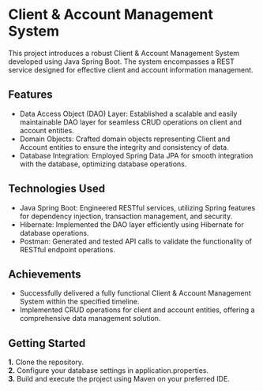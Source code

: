 # Client & Account Management System  

This project introduces a robust Client & Account Management System developed using Java Spring Boot.
The system encompasses a REST service designed for effective client and account information management.

## __Features__  
- Data Access Object (DAO) Layer: Established a scalable and easily maintainable DAO layer for seamless CRUD operations on client and account entities.  
- Domain Objects: Crafted domain objects representing Client and Account entities to ensure the integrity and consistency of data.  
- Database Integration: Employed Spring Data JPA for smooth integration with the database, optimizing database operations.

## __Technologies Used__  
- Java Spring Boot: Engineered RESTful services, utilizing Spring features for dependency injection, transaction management, and security.  
- Hibernate: Implemented the DAO layer efficiently using Hibernate for database operations.  
- Postman: Generated and tested API calls to validate the functionality of RESTful endpoint operations.  

## __Achievements__  
- Successfully delivered a fully functional Client & Account Management System within the specified timeline.
- Implemented CRUD operations for client and account entities, offering a comprehensive data management solution.

## __Getting Started__  
**1.** Clone the repository.  
**2.** Configure your database settings in application.properties.  
**3.** Build and execute the project using Maven on your preferred IDE.  
